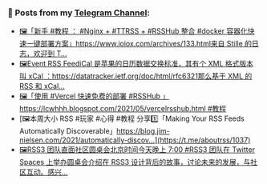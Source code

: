 ### 📰 Posts from my [Telegram Channel](https://t.me/s/aboutrss):
<!-- BLOG-POST-LIST:START -->
- [🖼「新手 #教程 ： #Nginx + #TTRSS + #RSSHub 整合 #docker 容器化快速一键部署方案」https://www.ioiox.com/archives/133.html来自 Stille 的日志，欢迎到 T...](https://t.me/aboutrss/1040)
- [🖼Event RSS FeediCal 是苹果的日历数据交换标准，其有个 XML 格式版本叫 xCal ：https://datatracker.ietf.org/doc/html/rfc6321那么基于 XML 的 RSS 和 xCal...](https://t.me/aboutrss/1039)
- [🖼「使用 #Vercel 快速免费的部署 #RSSHub 」https://lcwhhh.blogspot.com/2021/05/vercelrsshub.html #教程](https://t.me/aboutrss/1038)
- [🖼本周大小 RSS #玩家 #心得 #教程 分享1️⃣「Making Your RSS Feeds Automatically Discoverable」https://blog.jim-nielsen.com/2021/automatically-discov...](https://t.me/aboutrss/1037)
- [🖼RSS3 团队直面社区圆桌会北京时间今天晚上 7:00 #RSS3 团队在 Twitter Spaces 上举办圆桌会介绍在 RSS3 设计背后的故事，讨论未来的发展，与社区互动。感兴...](https://t.me/aboutrss/1036)
<!-- BLOG-POST-LIST:END -->

<!--
**AboutRSS/AboutRSS** is a ✨ _special_ ✨ repository because its `README.md` (this file) appears on your GitHub profile.

Here are some ideas to get you started:

- 🔭 I’m currently working on ...
- 🌱 I’m currently learning ...
- 👯 I’m looking to collaborate on ...
- 🤔 I’m looking for help with ...
- 💬 Ask me about ...
- 📫 How to reach me: ...
- 😄 Pronouns: ...
- ⚡ Fun fact: ...
-->
